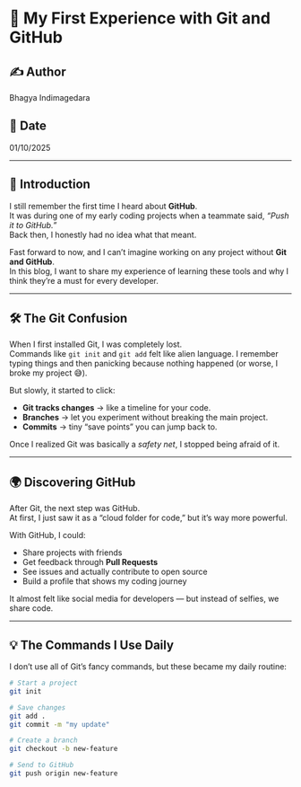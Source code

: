 # 🚀 My First Experience with Git and GitHub

## ✍️ Author
Bhagya Indimagedara 

## 📅 Date
01/10/2025

---

## 👋 Introduction
I still remember the first time I heard about **GitHub**.  
It was during one of my early coding projects when a teammate said, *“Push it to GitHub.”*  
Back then, I honestly had no idea what that meant.  

Fast forward to now, and I can’t imagine working on any project without **Git and GitHub**.  
In this blog, I want to share my experience of learning these tools and why I think they’re a must for every developer.

---

## 🛠 The Git Confusion
When I first installed Git, I was completely lost.  
Commands like `git init` and `git add` felt like alien language. I remember typing things and then panicking because nothing happened (or worse, I broke my project 😅).

But slowly, it started to click:
- **Git tracks changes** → like a timeline for your code.
- **Branches** → let you experiment without breaking the main project.
- **Commits** → tiny “save points” you can jump back to.

Once I realized Git was basically a *safety net*, I stopped being afraid of it.

---

## 🌍 Discovering GitHub
After Git, the next step was GitHub.  
At first, I just saw it as a “cloud folder for code,” but it’s way more powerful.  

With GitHub, I could:
- Share projects with friends
- Get feedback through **Pull Requests**
- See issues and actually contribute to open source
- Build a profile that shows my coding journey  

It almost felt like social media for developers — but instead of selfies, we share code.  

---

## 💡 The Commands I Use Daily
I don’t use all of Git’s fancy commands, but these became my daily routine:

```bash
# Start a project
git init

# Save changes
git add .
git commit -m "my update"

# Create a branch
git checkout -b new-feature

# Send to GitHub
git push origin new-feature
